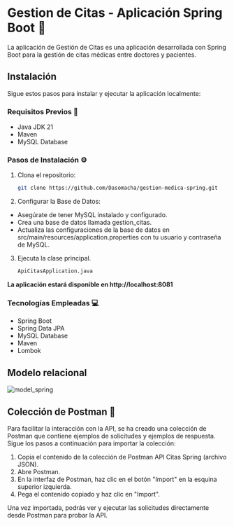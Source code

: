 # Gestion de Citas - Aplicación Spring Boot 🚀

La aplicación de Gestión de Citas es una aplicación desarrollada con Spring Boot para la gestión de citas médicas entre doctores y pacientes.

## Instalación

Sigue estos pasos para instalar y ejecutar la aplicación localmente:

### Requisitos Previos 📌

- Java JDK 21
- Maven
- MySQL Database

### Pasos de Instalación ⚙️

1. Clona el repositorio:

   ```bash
   git clone https://github.com/Dasomacha/gestion-medica-spring.git

2. Configurar la Base de Datos:

- Asegúrate de tener MySQL instalado y configurado.
- Crea una base de datos llamada gestion_citas.
- Actualiza las configuraciones de la base de datos en src/main/resources/application.properties con tu usuario y contraseña de MySQL.

3. Ejecuta la clase principal.
    ```bash
    ApiCitasApplication.java

**La aplicación estará disponible en http://localhost:8081**

### Tecnologías Empleadas 💻
- Spring Boot
- Spring Data JPA
- MySQL Database
- Maven
- Lombok

## Modelo relacional

![model_spring](https://github.com/Dasomacha/imagenes/blob/main/modelo.png?raw=true)   

## Colección de Postman 🎯

Para facilitar la interacción con la API, se ha creado una colección de Postman que contiene ejemplos de solicitudes y ejemplos de respuesta. Sigue los pasos a continuación para importar la colección:

1. Copia el contenido de la colección de Postman API Citas Spring (archivo JSON).
2. Abre Postman.
3. En la interfaz de Postman, haz clic en el botón "Import" en la esquina superior izquierda.
4. Pega el contenido copiado y haz clic en "Import". 

Una vez importada, podrás ver y ejecutar las solicitudes directamente desde Postman para probar la API.